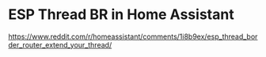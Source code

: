 # ESP Thread BR in Home Assistant

https://www.reddit.com/r/homeassistant/comments/1i8b9ex/esp_thread_border_router_extend_your_thread/